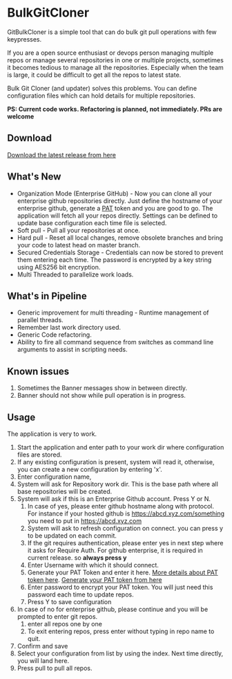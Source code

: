 # BulkGitCloner

GitBulkCloner is a simple tool that can do bulk git pull operations with few keypresses.

If you are a open source enthusiast or devops person managing multiple repos or manage  several repositories in one or multiple projects, sometimes it becomes tedious to manage all the repositories. Especially when the team is large, it could be difficult to get all the repos to latest state.

Bulk Git Cloner (and updater) solves this problems. You can define configuration files which can hold details for multiple repositories.

**PS: Current code works. Refactoring is planned, not immediately. PRs are welcome**

## Download
[Download the latest release from here](https://github.com/yadavvineet/BulkGitCloner/releases/tag/1.0)

## What's New

- Organization Mode (Enterprise GitHub) - Now you can clone all your enterprise github repositories directly. Just define the hostname of your enterprise github, generate a [PAT](https://help.github.com/en/github/authenticating-to-github/creating-a-personal-access-token-for-the-command-line) token and you are good to go. The application will fetch all your repos directly. Settings can be defined to update base configuration each time file is selected.
- Soft pull - Pull all your repositories at once.
- Hard pull - Reset all local changes, remove obsolete branches and bring your code to latest head on master branch.
- Secured Credentials Storage - Credentials can now be stored to prevent them entering each time. The password is encrypted by a key string using AES256 bit encryption.
- Multi Threaded to parallelize work loads.



## What's in Pipeline

* Generic improvement for multi threading - Runtime management of parallel threads.
* Remember last work directory used.
* Generic Code refactoring.
* Ability to fire all command sequence from switches as command line arguments to assist in scripting needs.

## Known issues

1. Sometimes the Banner messages show in between directly.
2. Banner should not show while pull operation is in progress.

## Usage

The application is very to work. 

1. Start the application and enter path to your work dir where configuration files are stored.
2. If any existing configuration is present, system will read it, otherwise, you can create a new configuration by entering 'x'.
3. Enter configuration name, 
4. System will ask for Repository work dir. This is the base path where all base repositories will be created.
5. System will ask if this is an Enterprise Github account. Press Y or N.
   1. In case of yes, please enter github hostname along with protocol. For instance if your hosted github is https://abcd.xyz.com/something you need to put in https://abcd.xyz.com
   2. System will ask to refresh configuration on connect. you can press y to be updated on each commit.
   3. If the git requires authentication, please enter yes in next step where it asks for Require Auth. For github enterprise, it is required in current release. so **always press y**
   4. Enter Username with which it should connect.
   5. Generate your PAT Token and enter it here.  [More details about PAT token here](https://help.github.com/en/github/authenticating-to-github/creating-a-personal-access-token-for-the-command-line). [Generate your PAT token from here](https://github.com/settings/tokens)
   6. Enter password to encrypt your PAT token. You will just need this password each time to update repos.
   7. Press Y to save configuration
6. In case of no for enterprise github, please continue and you will be prompted to enter git repos.
   1. enter all repos one by one
   2. To exit entering repos, press enter without typing in repo name to quit.
7. Confirm and save
8. Select your configuration from list by using the index. Next time directly, you will land here.
9. Press pull to pull all repos.

